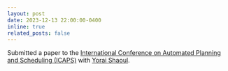 ```yaml
---
layout: post
date: 2023-12-13 22:00:00-0400
inline: true
related_posts: false
---
```


Submitted a paper to the [International Conference on Automated Planning and Scheduling (ICAPS)](https://icaps24.icaps-conference.org) with [Yorai Shaoul](https://yoraish.com).
